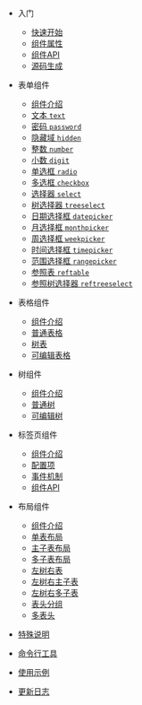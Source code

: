 * 入门

  * [快速开始](quickstart.md)
  * [组件属性](compprops.md)
  * [组件API](compapi.md)
  * [源码生成](compsrc.md)

* 表单组件

  * [组件介绍](form/README.md)
  * [文本 `text`](form/text.md)
  * [密码 `password`](form/password.md)
  * [隐藏域 `hidden`](form/hidden.md)
  * [整数 `number`](form/number.md)
  * [小数 `digit`](form/digit.md)
  * [单选框 `radio`](form/radio.md)
  * [多选框 `checkbox`](form/checkbox.md)
  * [选择器 `select`](form/select.md)
  * [树选择器 `treeselect`](form/treeselect.md)
  * [日期选择框 `datepicker`](form/datepicker.md)
  * [月选择框 `monthpicker`](form/monthpicker.md)
  * [周选择框 `weekpicker`](form/weekpicker.md)
  * [时间选择框 `timepicker`](form/timepicker.md)
  * [范围选择框 `rangepicker`](form/rangepicker.md)
  * [参照表 `reftable`](form/custom/reftable.md)
  * [参照树选择器 `reftreeselect`](form/custom/reftreeselect.md)

* 表格组件

  * [组件介绍](table/README.md)
  * [普通表格](table/normal.md)
  * [树表](table/treetable.md)
  * [可编辑表格](table/editable.md)

* 树组件

  * [组件介绍](tree/README.md)
  * [普通树](tree/normal.md)
  * [可编辑树](tree/editable.md)

* 标签页组件

  * [组件介绍](tabs/README.md)
  * [配置项](tabs/config.md)
  * [事件机制](tabs/events.md)
  * [组件API](tabs/api.md)

* 布局组件

  * [组件介绍](layout/README.md)
  * [单表布局](layout/table.md)
  * [主子表布局](layout/child.md)
  * [多子表布局](layout/children.md)
  * [左树右表](layout/ltreertable.md)
  * [左树右主子表](layout/ltreerchild.md)
  * [左树右多子表](layout/ltreerchildren.md)
  * [表头分组](layout/hgroup.md)
  * [多表头](layout/multiheaders.md)

* [特殊说明](description.md)
* [命令行工具](cli.md)
* [使用示例](examples.md)
* [更新日志](changelog.md)
